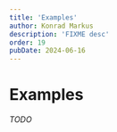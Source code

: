 ```yaml
---
title: 'Examples'
author: Konrad Markus
description: 'FIXME desc'
order: 19
pubDate: 2024-06-16
---
```


# Examples

_*TODO*_
